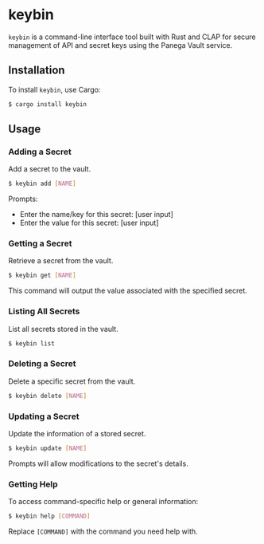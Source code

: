 # keybin

`keybin` is a command-line interface tool built with Rust and CLAP for secure management of API and secret keys using the Panega Vault service.

## Installation

To install `keybin`, use Cargo:

```bash
$ cargo install keybin
```

## Usage

### Adding a Secret

Add a secret to the vault.

```bash
$ keybin add [NAME]
```

Prompts:
- Enter the name/key for this secret: [user input]
- Enter the value for this secret: [user input]

### Getting a Secret

Retrieve a secret from the vault.

```bash
$ keybin get [NAME]
```

This command will output the value associated with the specified secret.

### Listing All Secrets

List all secrets stored in the vault.

```bash
$ keybin list
```

### Deleting a Secret

Delete a specific secret from the vault.

```bash
$ keybin delete [NAME]
```

### Updating a Secret

Update the information of a stored secret.

```bash
$ keybin update [NAME]
```

Prompts will allow modifications to the secret's details.

### Getting Help

To access command-specific help or general information:

```bash
$ keybin help [COMMAND]
```

Replace `[COMMAND]` with the command you need help with.
